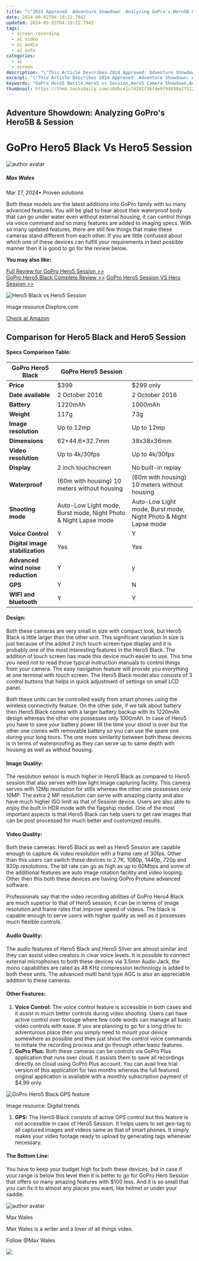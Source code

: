 ```yaml
---
title: "\"2024 Approved  Adventure Showdown  Analyzing GoPro's Hero5B & Session\""
date: 2024-09-02T04:19:22.794Z
updated: 2024-09-03T04:19:22.794Z
tags: 
  - screen-recording
  - ai video
  - ai audio
  - ai auto
categories: 
  - ai
  - screen
description: "\"This Article Describes 2024 Approved: Adventure Showdown: Analyzing GoPro's Hero5B & Session\""
excerpt: "\"This Article Describes 2024 Approved: Adventure Showdown: Analyzing GoPro's Hero5B & Session\""
keywords: "GoPro Hero5 Battle,Hero5 vs Session,Hero5 Camera Showdown,ActionCam Comparison,ExtremeCams Analysis,AdventurePro Cams Review,EpicFootage Hero5/Session"
thumbnail: https://thmb.techidaily.com/c8dbce1c74281f36fde9f94890a2f512f0b16b0264654fcab69e442c169f2b6b.jpg
---
```


## Adventure Showdown: Analyzing GoPro's Hero5B & Session

# GoPro Hero5 Black Vs Hero5 Session

![author avatar](https://images.wondershare.com/filmora/article-images/max-wales-author.jpg)

##### Max Wales

 Mar 27, 2024• Proven solutions

Both these models are the latest additions into GoPro family with so many advanced features. You will be glad to hear about their waterproof body that can go under water even without external housing, it can control things via voice command and so many features are added to imaging specs. With so many updated features, there are still few things that make these cameras stand different from each other. If you are little confused about which one of these devices can fulfill your requirements in best possible manner then it is good to go for the review below.

**You may also like:**

[Full Review for GoPro Hero5 Session >>](https://tools.techidaily.com/wondershare/filmora/download/)  
[GoPro Hero5 Black Complete Review >>](https://tools.techidaily.com/wondershare/filmora/download/)
[GoPro Hero5 Session VS Hero Session >>](https://tools.techidaily.com/wondershare/filmora/download/)

![Hero5 Black vs Hero5 Session](https://images.wondershare.com/filmora/article-images/gopro-hero-5-black-vs-gopro-hero-5-session.jpg)

Image resource:Dixplore.com

[Check at Amazon](https://www.amazon.com/gp/product/B01M14ATO0/ref=as%5Fli%5Ftl?ie=UTF8&tag=vs-flora-20&camp=1789&creative=9325&linkCode=as2&creativeASIN=B01M14ATO0&linkId=5ce54ea937ecffa6b1b8056b6922abaa)

## Comparison for Hero5 Black and Hero5 Session

#### **Specs Comparison Table:**

| GoPro Hero5 Black                 | GoPro Hero5 Session                                             |                                                                 |
| --------------------------------- | --------------------------------------------------------------- | --------------------------------------------------------------- |
| **Price**                         | $399                                                            | $299 only                                                       |
| **Date available**                | 2 October 2016                                                  | 2 October 2016                                                  |
| **Battery**                       | 1220mAh                                                         | 1000mAh                                                         |
| **Weight**                        | 117g                                                            | 73g                                                             |
| **Image resolution**              | Up to 12mp                                                      | Up to 12mp                                                      |
| **Dimensions**                    | 62×44.6×32.7mm                                                  | 38x38x36mm                                                      |
| **Video resolution**              | Up to 4k/30fps                                                  | Up to 4k/30fps                                                  |
| **Display**                       | 2 inch touchscreen                                              | No built-in replay                                              |
| **Waterproof**                    | (60m with housing) 10 meters without housing                    | (60m with housing) 10 meters without housing                    |
| **Shooting mode**                 | Auto-Low Light mode, Burst mode, Night Photo & Night Lapse mode | Auto-Low Light mode, Burst mode, Night Photo & Night Lapse mode |
| **Voice Control**                 | Y                                                               | Y                                                               |
| **Digital image stabilization**   | Yes                                                             | Yes                                                             |
| **Advanced wind noise reduction** | Y                                                               | y                                                               |
| **GPS**                           | Y                                                               | N                                                               |
| **WIFI and bluetooth**            | Y                                                               | Y                                                               |

#### **Design:**

Both these cameras are very small in size with compact look, but Hero5 Black is little larger than the other unit. This significant variation in size is just because of the added 2 inch touch screen type display and it is probably one of the most interesting features in the Hero5 Black. The addition of touch screen has made this device much easier to use. This time you need not to read those typical instruction manuals to control things from your camera. The easy navigation feature will provide you everything at one terminal with touch screen. The Hero5 Black model also consists of 3 control buttons that helps in quick adjustment of settings on small LCD panel.

Both these units can be controlled easily from smart phones using the wireless connectivity feature. On the other side, if we talk about battery then Hero5 Black comes with a larger battery backup with its 1220mAh design whereas the other one possesses only 1000mAh. In case of Hero5 you have to save your battery power till the time your shoot is over but the other one comes with removable battery so you can use the spare one during your long tours. The one more similarity between both these devices is in terms of waterproofing as they can serve up to same depth with housing as well as without housing.

#### **Image Quality:**

The resolution sensor is much higher in Hero5 Black as compared to Hero5 session that also serves with low light image capturing facility. This camera serves with 12Mp resolution for stills whereas the other one possesses only 10MP. The extra 2 MP resolution can serve with amazing clarity and also have much higher ISO limit as that of Session device. Users are also able to enjoy the built in HDR mode with the flagship model. One of the most important aspects is that Hero5 Black can help users to get raw images that can be post processed for much better and customized results.

#### **Video Quality:**

Both these cameras: Hero5 Black as well as Hero5 Session are capable enough to capture 4k video resolution with a frame rate of 30fps. Other than this users can switch these devices to 2.7K, 1080p, 1440p, 720p and 920p resolutions. The bit rate can go as high as up to 60Mbps and some of the additional features are auto image rotation facility and video looping. Other then this both these devices are having GoPro Protune advanced software.

Professionals say that the video recording abilities of GoPro Hero4 Black are much superior to that of Hero5 session; it can be in terms of image resolution and frame rates that improve speed of videos. The black is capable enough to serve users with higher quality as well as it possesses much flexible controls.

#### **Audio Quality:**

The audio features of Hero5 Black and Hero5 Silver are almost similar and they can assist video creators in clear voice levels. It is possible to connect external microphones to both these devices via 3.5mm Audio Jack, the mono capabilities are rated as 48 KHz compression technology is added to both these units. The advanced multi band type AGC is also an appreciable addition to these cameras.

#### **Other Features:**

   1. **Voice Control:** The voice control feature is accessible in both cases and it assist in much better controls during video shooting. Users can have active control over footage where few code words can manage all basic video controls with ease. If you are planning to go for a long drive to adventurous place then you simply need to mount your device somewhere as possible and then just shout the control voice commands to initiate the recording process and go through other basic features.
   2. **GoPro Plus:** Both these cameras can be controls via GoPro Plus application that runs over cloud. It assists them to save all recordings directly on cloud using GoPro Plus account. You can avail free trial version of this application for two months whereas the full featured original application is available with a monthly subscription payment of $4.99 only.

![GoPro Hero5 Black GPS feature](https://images.wondershare.com/filmora/article-images/gopro-gps-feature.jpeg)

Image resource: Digital trends

1. **GPS:** The Hero5 Black consists of active GPS control but this feature is not accessible in case of Hero5 Session. It helps users to set geo-tag to all captured images and videos same as that of smart phones. It simply makes your video footage ready to upload by generating tags whenever necessary.

#### **The Bottom Line:**

You have to keep your budget high for both these devices, but in case if your range is below this level then it is better to go for GoPro Hero Session that offers so many amazing features with $100 less. And it is so small that you can fix it to almost any places you want, like helmet or under your saddle.

![author avatar](https://images.wondershare.com/filmora/article-images/max-wales-author.jpg)

Max Wales

Max Wales is a writer and a lover of all things video.

Follow @Max Wales


<ins class="adsbygoogle"
     style="display:block"
     data-ad-format="autorelaxed"
     data-ad-client="ca-pub-7571918770474297"
     data-ad-slot="1223367746"></ins>



<ins class="adsbygoogle"
     style="display:block"
     data-ad-client="ca-pub-7571918770474297"
     data-ad-slot="8358498916"
     data-ad-format="auto"
     data-full-width-responsive="true"></ins>








<!-- affiliate ads begin -->
<a href="https://store.bitdefender.com/affiliate.php?ACCOUNT=BITLATIN&AFFILIATE=108875&PATH=http%3A%2F%2Fwww.bitdefender.com%2Fbusiness%3FAFFILIATE%3D108875%26RESOURCE%3D30%2525%2BOff%2Ball%2BGravityZone%2BProducts"><img src="https://www.bitdefender.com/content/dam/bitdefender/business/campaign/1200X628.png" border="0"></a>
<!-- affiliate ads end -->
